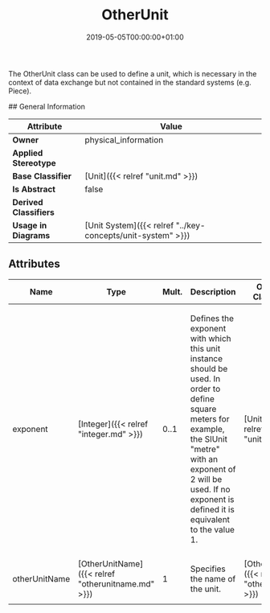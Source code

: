 ﻿---
title: OtherUnit
toc: false
type: specs
date: "2019-05-05T00:00:00+01:00"
draft: false
menu_name: vec120

# Prev/next pager order (if `docs_section_pager` enabled in `params.toml`)
weight: 
---
<html><body><p>The OtherUnit class can be used to define a unit, which is necessary in the context of data exchange but not contained in the standard systems (e.g. Piece).  </p></body></html>
## General Information

| Attribute               | Value |
|-------------------------|-------|
| **Owner**               | physical_information |
| **Applied Stereotype**  |   |
| **Base Classifier**     | [Unit]({{< relref "unit.md" >}})<br/>  |
| **Is Abstract**         | false |
| **Derived Classifiers** |   |
| **Usage in Diagrams**   | [Unit System]({{< relref "../key-concepts/unit-system" >}})<br/>  |

## Attributes
|  Name  |  Type  |  Mult.  |  Description  |  Owning Classifier  |
|--------|--------|---------|---------------|--------------|
|exponent | [Integer]({{< relref "integer.md" >}}) | 0..1 | <html>   <head>     </head>   <body>     <p> Defines the exponent with which this unit instance should be used. In order to define square meters for example, the SIUnit &quot;metre&quot; with an exponent of 2 will be used. If no exponent is defined it is equivalent to the value 1.      </p>    </body> </html>  | [Unit]({{< relref "unit.md" >}}) |
|otherUnitName | [OtherUnitName]({{< relref "otherunitname.md" >}}) | 1 | <html>   <head>     </head>   <body>     <p> Specifies the name of the unit.      </p>    </body> </html>  | [OtherUnit]({{< relref "otherunit.md" >}}) |

